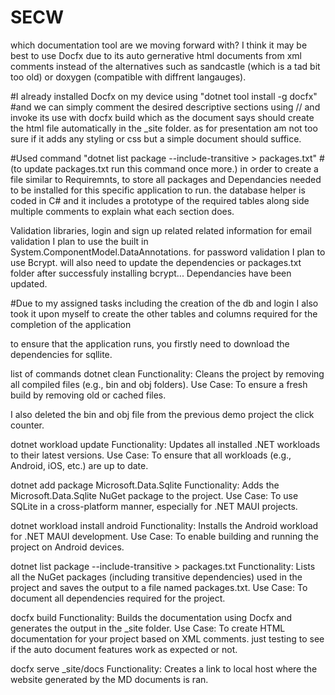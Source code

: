 # SECW
which documentation tool are we moving forward with? I think it may be best to use Docfx due to its auto gernerative html documents from xml comments instead of the alternatives such as sandcastle (which is a tad bit too old) or doxygen (compatible with diffrent langauges).

#I already installed Docfx on my device using "dotnet tool install -g docfx"
#and we can simply comment the desired descriptive sections using // and invoke its use with docfx build which as the document says should create the html file automatically in the _site folder. as for presentation am not too sure if it adds any styling or css but a simple document should suffice.

#Used command "dotnet list package --include-transitive > packages.txt" #(to update packages.txt run this command once more.)
in order to create a file similar to Requiremnts, to store all packages and Dependancies needed to be installed for this specific application to run.
the database helper is coded in C# and it includes a prototype of the required tables along side multiple comments to explain what each section does.


Validation libraries, login and sign up related related information
for email validation I plan to use the built in System.ComponentModel.DataAnnotations.
for password validation I plan to use Bcrypt.
will also need to update the dependencies or packages.txt folder after successfuly installing bcrypt...
Dependancies have been updated.

#Due to my assigned tasks including the creation of the db and login I also took it upon myself to create the other tables and columns required for the completion of the application


to ensure that the application runs, 
you firstly need to download the dependencies for sqllite.

list of commands 
dotnet clean
Functionality: Cleans the project by removing all compiled files (e.g., bin and obj folders).
Use Case: To ensure a fresh build by removing old or cached files.

I also deleted the bin and obj file from the previous demo project the click counter.

 dotnet workload update
Functionality: Updates all installed .NET workloads to their latest versions.
Use Case: To ensure that all workloads (e.g., Android, iOS, etc.) are up to date.

 dotnet add package Microsoft.Data.Sqlite
Functionality: Adds the Microsoft.Data.Sqlite NuGet package to the project.
Use Case: To use SQLite in a cross-platform manner, especially for .NET MAUI projects.

dotnet workload install android
Functionality: Installs the Android workload for .NET MAUI development.
Use Case: To enable building and running the project on Android devices.

 dotnet list package --include-transitive > packages.txt
Functionality: Lists all the NuGet packages (including transitive dependencies) used in the project and saves the output to a file named packages.txt.
Use Case: To document all dependencies required for the project.

 docfx build
Functionality: Builds the documentation using Docfx and generates the output in the _site folder.
Use Case: To create HTML documentation for your project based on XML comments.
just testing to see if the auto document features work as expected or not.

docfx serve _site/docs
Functionality: Creates a link to local host where the website generated by the MD documents is ran.